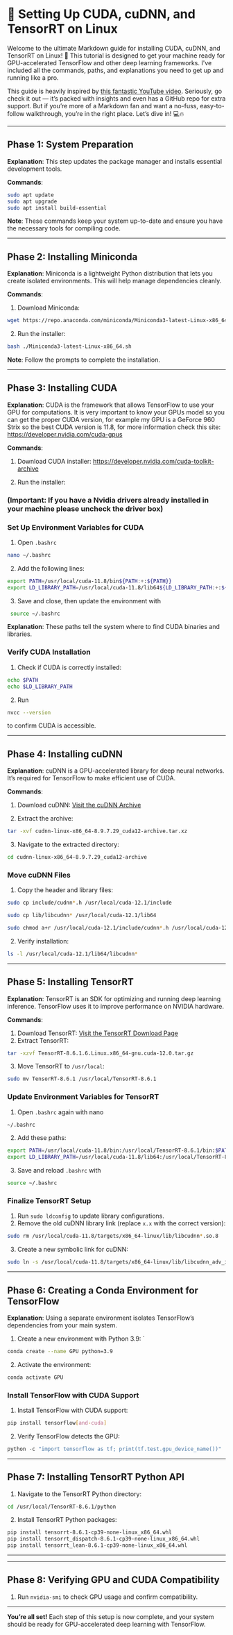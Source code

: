 # 🚀 Setting Up CUDA, cuDNN, and TensorRT on Linux

Welcome to the ultimate Markdown guide for installing CUDA, cuDNN, and TensorRT on Linux! 🚀 This tutorial is designed to get your machine ready for GPU-accelerated TensorFlow and other deep learning frameworks. I've included all the commands, paths, and explanations you need to get up and running like a pro.

This guide is heavily inspired by [this fantastic YouTube video](https://www.youtube.com/watch?v=1Tr1ifuSh6o&t=858s). Seriously, go check it out — it’s packed with insights and even has a GitHub repo for extra support. But if you’re more of a Markdown fan and want a no-fuss, easy-to-follow walkthrough, you’re in the right place. Let’s dive in! 💻🔥

--- 



## Phase 1: System Preparation

**Explanation**: This step updates the package manager and installs essential development tools.

**Commands**:
```bash
sudo apt update
sudo apt upgrade
sudo apt install build-essential
```
**Note**: These commands keep your system up-to-date and ensure you have the necessary tools for compiling code.

---

## Phase 2: Installing Miniconda

**Explanation**: Miniconda is a lightweight Python distribution that lets you create isolated environments. This will help manage dependencies cleanly.

**Commands**:

1. Download Miniconda: 
```bash
wget https://repo.anaconda.com/miniconda/Miniconda3-latest-Linux-x86_64.sh`
```
2. Run the installer: 
```bash
bash ./Miniconda3-latest-Linux-x86_64.sh
```
**Note**: Follow the prompts to complete the installation.

---

## Phase 3: Installing CUDA

**Explanation**: CUDA is the framework that allows TensorFlow to use your GPU for computations. It is very important to know your GPUs model so you can get the proper CUDA version, for example my GPU is a GeForce 960 Strix so the best CUDA version is 11.8, for more information check this site: https://developer.nvidia.com/cuda-gpus

**Commands**:

1. Download CUDA installer: 
https://developer.nvidia.com/cuda-toolkit-archive

2. Run the installer:

### (Important: If you have a Nvidia drivers already installed in your machine please uncheck the driver box) 
### Set Up Environment Variables for CUDA

1. Open `.bashrc`
```bash
nano ~/.bashrc
```
2. Add the following lines:

```bash
export PATH=/usr/local/cuda-11.8/bin${PATH:+:${PATH}}
export LD_LIBRARY_PATH=/usr/local/cuda-11.8/lib64${LD_LIBRARY_PATH:+:${LD_LIBRARY_PATH}}
```

3. Save and close, then update the environment with
```bash
 source ~/.bashrc
```


**Explanation**: These paths tell the system where to find CUDA binaries and libraries.

### Verify CUDA Installation

1. Check if CUDA is correctly installed:
```bash
echo $PATH
echo $LD_LIBRARY_PATH
```
2. Run 
```bash
nvcc --version
``` 
to confirm CUDA is accessible.

---

## Phase 4: Installing cuDNN

**Explanation**: cuDNN is a GPU-accelerated library for deep neural networks. It’s required for TensorFlow to make efficient use of CUDA.

**Commands**:

1. Download cuDNN: [Visit the cuDNN Archive](https://developer.nvidia.com/rdp/cudnn-archive)

2. Extract the archive:
```bash
tar -xvf cudnn-linux-x86_64-8.9.7.29_cuda12-archive.tar.xz
```
3. Navigate to the extracted directory: 
```bash
cd cudnn-linux-x86_64-8.9.7.29_cuda12-archive
```

### Move cuDNN Files

1. Copy the header and library files:
```bash
sudo cp include/cudnn*.h /usr/local/cuda-12.1/include
```
```bash
sudo cp lib/libcudnn* /usr/local/cuda-12.1/lib64
```
```bash
sudo chmod a+r /usr/local/cuda-12.1/include/cudnn*.h /usr/local/cuda-12.1/lib64/libcudnn*
```
2. Verify installation: 
```bash
ls -l /usr/local/cuda-12.1/lib64/libcudnn*
```
---

## Phase 5: Installing TensorRT

**Explanation**: TensorRT is an SDK for optimizing and running deep learning inference. TensorFlow uses it to improve performance on NVIDIA hardware.

**Commands**:

1. Download TensorRT: [Visit the TensorRT Download Page](https://developer.nvidia.com/tensorrt/download)
2. Extract TensorRT: 
```bash
tar -xzvf TensorRT-8.6.1.6.Linux.x86_64-gnu.cuda-12.0.tar.gz
```
3. Move TensorRT to `/usr/local`: 
```bash
sudo mv TensorRT-8.6.1 /usr/local/TensorRT-8.6.1
```
### Update Environment Variables for TensorRT

1. Open `.bashrc` again with nano 
```bash
~/.bashrc
```
2. Add these paths:
```bash
export PATH=/usr/local/cuda-11.8/bin:/usr/local/TensorRT-8.6.1/bin:$PATH
export LD_LIBRARY_PATH=/usr/local/cuda-11.8/lib64:/usr/local/TensorRT-8.6.1/lib:$LD_LIBRARY_PATH
```
3. Save and reload `.bashrc` with 
```bash
source ~/.bashrc
```

### Finalize TensorRT Setup

1. Run `sudo ldconfig` to update library configurations.
2. Remove the old cuDNN library link (replace `x.x` with the correct version):
```bash
sudo rm /usr/local/cuda-11.8/targets/x86_64-linux/lib/libcudnn*.so.8
```


3. Create a new symbolic link for cuDNN:

```bash
sudo ln -s /usr/local/cuda-11.8/targets/x86_64-linux/lib/libcudnn_adv_infer.so.8.x.x /usr/local/cuda-12.1/targets/x86_64-linux/lib/libcudnn_adv_infer.so.8
```
---

## Phase 6: Creating a Conda Environment for TensorFlow

**Explanation**: Using a separate environment isolates TensorFlow’s dependencies from your main system.

1. Create a new environment with Python 3.9: `
```bash
conda create --name GPU python=3.9
```
2. Activate the environment: 
```bash
conda activate GPU
```

### Install TensorFlow with CUDA Support

1. Install TensorFlow with CUDA support: 
```bash
pip install tensorflow[and-cuda]
```
2. Verify TensorFlow detects the GPU:
```python
python -c "import tensorflow as tf; print(tf.test.gpu_device_name())"
```
---

## Phase 7: Installing TensorRT Python API

1. Navigate to the TensorRT Python directory: 
```bash
cd /usr/local/TensorRT-8.6.1/python
```
2. Install TensorRT Python packages:

```bash
pip install tensorrt-8.6.1-cp39-none-linux_x86_64.whl
pip install tensorrt_dispatch-8.6.1-cp39-none-linux_x86_64.whl
pip install tensorrt_lean-8.6.1-cp39-none-linux_x86_64.whl
```
---

---

## Phase 8: Verifying GPU and CUDA Compatibility

1. Run `nvidia-smi` to check GPU usage and confirm compatibility.

---

**You’re all set!** Each step of this setup is now complete, and your system should be ready for GPU-accelerated deep learning with TensorFlow.
